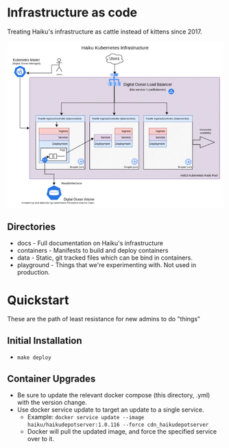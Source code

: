 # Infrastructure as code

Treating Haiku's infrastructure as cattle instead of kittens since 2017.

![Architecture](docs/architecture.png)

## Directories

  * docs - Full documentation on Haiku's infrastructure
  * containers - Manifests to build and deploy containers
  * data - Static, git tracked files which can be bind in containers.
  * playground - Things that we're experimenting with. Not used in production.

# Quickstart

These are the path of least resistance for new admins to do "things"

## Initial Installation

  * ```make deploy```

## Container Upgrades

  * Be sure to update the relevant docker compose (this directory, .yml) with the version change.
  * Use docker service update to target an update to a single service.
    * Example: ```docker service update --image haiku/haikudepotserver:1.0.116 --force cdn_haikudepotserver```
    * Docker will pull the updated image, and force the specified service over to it.
